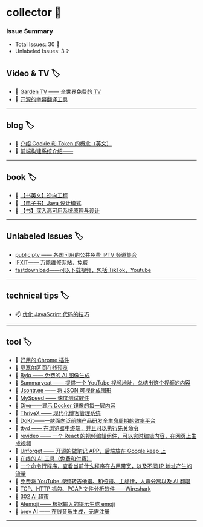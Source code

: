 # collector 📖
### Issue Summary
- Total Issues: 30 📝
- Unlabeled Issues: 3 ❓

## Video & TV 🏷️
- 👻 [Garden TV ——  全世界免费的 TV](https://github.com/dengaye/collector/issues/39)
- 👻 [开源的字幕翻译工具](https://github.com/dengaye/collector/issues/38)

---

## blog 🏷️
- 🎅 [介绍 Cookie 和 Token 的概念（英文）](https://github.com/dengaye/collector/issues/15)
- 🎅 [前端构建系统介绍——](https://github.com/dengaye/collector/issues/13)

---

## book 🏷️
- 🎃 [【书英文】逆向工程](https://github.com/dengaye/collector/issues/37)
- 🎃 [【电子书】Java 设计模式](https://github.com/dengaye/collector/issues/36)
- 🎃 [【书】深入高可用系统原理与设计](https://github.com/dengaye/collector/issues/31)

---

## Unlabeled Issues 🏷️
-  [publiciptv —— 各国可用的公共免费 IPTV 频道集合](https://github.com/dengaye/collector/issues/35)
-  [IFXIT—— 万能维修网站，免费](https://github.com/dengaye/collector/issues/34)
-  [fastdownload——可以下载视频，包括 TikTok、Youtube](https://github.com/dengaye/collector/issues/10)

---

## technical tips 🏷️
- 📫 [优化 JavaScript 代码的技巧 ](https://github.com/dengaye/collector/issues/23)

---

## tool 🏷️
- 👻 [好用的 Chrome 插件](https://github.com/dengaye/collector/issues/33)
- 👻 [贝塞尔区间在线预览](https://github.com/dengaye/collector/issues/32)
- 👻 [Bylo —— 免费的 AI 图像生成](https://github.com/dengaye/collector/issues/30)
- 👻 [Summarycat —— 提供一个 YouTube 视频地址，总结出这个视频的内容](https://github.com/dengaye/collector/issues/29)
- 👻 [Jsontr.ee —— 将 JSON 可视化成图形](https://github.com/dengaye/collector/issues/28)
- 👻 [MySpeed —— 速度测试软件](https://github.com/dengaye/collector/issues/27)
- 👻 [Dive——显示 Docker 镜像的每一层内容](https://github.com/dengaye/collector/issues/26)
- 👻 [ThriveX —— 现代化博客管理系统](https://github.com/dengaye/collector/issues/25)
- 👻 [DoKit——一款面向泛前端产品研发全生命周期的效率平台](https://github.com/dengaye/collector/issues/24)
- 👻 [ttyd —— 在浏览器中终端，并且可以执行先关命令](https://github.com/dengaye/collector/issues/22)
- 👻 [revideo —— 一个 React 的视频编辑组件，可以实时编辑内容，在网页上生成视频](https://github.com/dengaye/collector/issues/21)
- 👻 [Unforget —— 开源的做笔记 APP，后端放在 Google keep 上](https://github.com/dengaye/collector/issues/20)
- 👻 [在线的 AI 工具（免费和付费）](https://github.com/dengaye/collector/issues/19)
- 👻 [一个命令行程序，查看当前什么程序在占用带宽，以及不同 IP 地址产生的流量](https://github.com/dengaye/collector/issues/18)
- 👻 [免费将 YouTube 视频转吉他谱、和弦谱、主旋律，人声分离以及 AI 翻唱](https://github.com/dengaye/collector/issues/17)
- 👻 [TCP、HTTP 抓包、PCAP 文件分析软件——Wireshark](https://github.com/dengaye/collector/issues/16)
- 👻 [302 AI 超市](https://github.com/dengaye/collector/issues/14)
- 👻 [AIemoji —— 根据输入的提示生成 emoji](https://github.com/dengaye/collector/issues/12)
- 👻 [brev AI —— 在线音乐生成，无需注册](https://github.com/dengaye/collector/issues/11)

---


